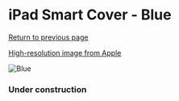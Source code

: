 # iPad Smart Cover - Blue

[Return to previous page](/ipad_2)

[High-resolution image from Apple](https://store.storeimages.cdn-apple.com/8756/as-images.apple.com/is/MC942?wid=4500&hei=4500&fmt=png)

<div style="width: 384px"><img src="/everypreview/MC942.png" alt="Blue"></div>

### Under construction
